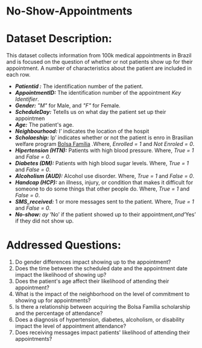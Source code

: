 # No-Show-Appointments
# Dataset Description:
This dataset collects information from 100k medical appointments in Brazil and is focused on the question of whether or not patients show up for their appointment. A number of characteristics about the patient are included in each row.
* ***Patientid :*** The identification number of the patient.
* ***AppointmentID:*** The identification number of the appointment _Key Identifier_.
* ***Gender:*** _"M"_ for Male, and _"F"_ for Female.
* ***ScheduleDay:*** Tetells us on what day the patient set up their appointmen
* ***Age:*** The patient's age.
* ***Neighbourhood:*** I’ indicates the location of the hospit
* ***Scholaeship:*** Ip’ indicates whether or not the patient is enro in Brasilian welfare program [Bolsa Família](https://www.google.com/url?q=https://en.wikipedia.org/wiki/Bolsa_Fam%25C3%25ADlia&sa=D&source=editors&ust=1724087817860577&usg=AOvVaw2Q_qcF1o_XPTswzKDAbl1Q) .Where, _Enrolled = 1_ and _Not Enroled = 0_.
* ***Hipertension (HTN):*** Patients with high blood pressure. Where, _True = 1_ and _False = 0_.
* ***Diabetes (DM):*** Patients with high blood sugar levels. Where, _True = 1_ and _False = 0_.
* ***Alcoholism (AUD):*** Alcohol use disorder. Where, _True = 1_ and _False = 0_.
* ***Handcap (HCP):*** an illness, injury, or condition that makes it difficult for someone to do some things that other people do. Where, _True = 1_ and _False = 0_.
* ***SMS_received:*** 1 or more messages sent to the patient. Where, _True = 1_ and _False = 0_.
* ***No-show:*** _ay_ ‘No’ if the patient showed up to their appointment,_and_‘Yes’ if they did not show up.

# Addressed Questions:
1. Do gender differences impact showing up to the appointment?
2. Does the time between the scheduled date and the appointment date impact the likelihood of showing up?
3. Does the patient's age affect their likelihood of attending their appointment?
4. What is the impact of the neighborhood on the level of commitment to showing up for appointments?
5. Is there a relationship between acquiring the Bolsa Família scholarship and the percentage of attendance?
6. Does a diagnosis of hypertension, diabetes, alcoholism, or disability impact the level of appointment attendance?
7. Does receiving messages impact patients' likelihood of attending their appointments?